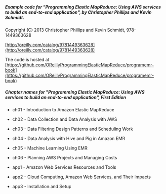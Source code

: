 ##### Example code for "Programming Elastic MapReduce: Using AWS services to build an end-to-end application", by Christopher Phillips and Kevin Schmidt.<br>
Copyright (C) 2013 Christopher Phillips and Kevin Schmidt, 978-1449363628

[http://oreilly.com/catalog/9781449363628](http://oreilly.com/catalog/9781449363628)

The code is hosted at [https://github.com/OReillyProgrammingElasticMapReduce/programemr-book](https://github.com/OReillyProgrammingElasticMapReduce/programemr-book)

##### Chapter names for "Programming Elastic MapReduce: Using AWS services to build an end-to-end application", First Edition

* ch01 - Introduction to Amazon Elastic MapReduce
* ch02 - Data Collection and Data Analysis with AWS
* ch03 - Data Filtering Design Patterns and Scheduling Work
* ch04 - Data Analysis with Hive and Pig in Amazon EMR
* ch05 - Machine Learning Using EMR
* ch06 - Planning AWS Projects and Managing Costs

* app1 - Amazon Web Services Resources and Tools
* app2 - Cloud Computing, Amazon Web Services, and Their Impacts
* app3 - Installation and Setup


